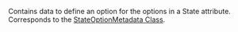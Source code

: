 Contains data to define an option for the options in a State attribute. 
Corresponds to the [StateOptionMetadata Class](https://msdn.microsoft.com/library/microsoft.xrm.sdk.metadata.stateoptionmetadata.aspx).
